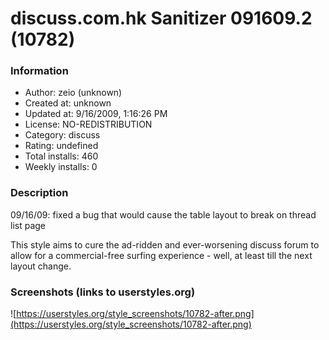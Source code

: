 # discuss.com.hk Sanitizer 091609.2 (10782)

### Information
- Author: zeio (unknown)
- Created at: unknown
- Updated at: 9/16/2009, 1:16:26 PM
- License: NO-REDISTRIBUTION
- Category: discuss
- Rating: undefined
- Total installs: 460
- Weekly installs: 0


### Description
09/16/09: fixed a bug that would cause the table layout to break on thread list page

This style aims to cure the ad-ridden and ever-worsening discuss forum to allow for a commercial-free surfing experience - well, at least till the next layout change.


### Screenshots (links to userstyles.org)
![https://userstyles.org/style_screenshots/10782-after.png](https://userstyles.org/style_screenshots/10782-after.png)


